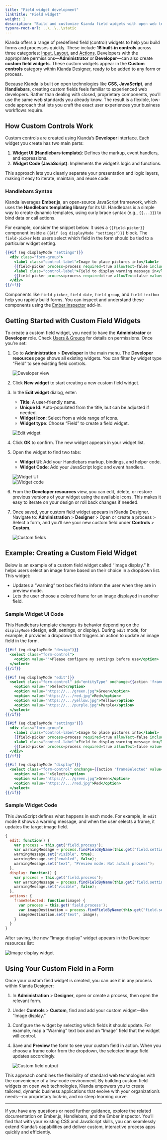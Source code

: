 ```yaml
---
title: "Field widget development"
linkTitle: "Field widget"
weight: 1
description: "Build and customize Kianda field widgets with open web tech: CSS, JS, Handlebars"
typora-root-url: ..\..\..\static
---
```


Kianda offers a range of predefined field (control) widgets to help you build forms and processes quickly. These include **16 built-in controls** across three categories: [Input](/platform/controls/input/), [Layout](/platform/controls/layout/), and [Actions](/platform/controls/actions/). Developers with the appropriate permissions—**Administrator** or **Developer**—can also create **custom field widgets**. These custom widgets appear in the **Custom controls** category within Kianda Designer, ready to be added to any form or process.

Because Kianda is built on open technologies like **CSS**, **JavaScript**, and **Handlebars**, creating custom fields feels familiar to experienced web developers. Rather than dealing with closed, proprietary components, you’ll use the same web standards you already know. The result is a flexible, low-code approach that lets you craft the exact user experiences your business workflows require.

## How Custom Controls Work

Custom controls are created using Kianda’s **Developer** interface. Each widget you create has two main parts:

1. **Widget UI (Handlebars template)**: Defines the markup, event handlers, and expressions.  
2. **Widget Code (JavaScript)**: Implements the widget’s logic and functions.

This approach lets you cleanly separate your presentation and logic layers, making it easy to iterate, maintain, and reuse code.

### Handlebars Syntax

Kianda leverages **Ember.js**, an open-source JavaScript framework, which uses the **Handlebars templating library** for its UI. Handlebars is a simple way to create dynamic templates, using curly brace syntax (e.g., `{{...}}`) to bind data or call actions.

For example, consider the snippet below. It uses a `{{field-picker}}` component inside a `{{#if (eq displayMode "settings")}}` block. The `field-picker` lets users select which field in the form should be tied to a particular widget setting.

```handlebars
{{#if (eq displayMode "settings")}}
  <div class="form-group">
    <label class="control-label">Image to place pictures into</label>
    {{field-picker process=process required=true allowText=false includes='["fields/field-image"]' value=field.settings.imageDestination}}
    <label class="control-label">Field to display warning message in</label>
    {{field-picker process=process required=true allowText=false value=field.settings.warningMessage}}
  </div>
{{/if}}
```

Components like `field-picker`, `field-date`, `field-group`, and `field-textbox` help you rapidly build forms. You can inspect and understand these components using the [Ember inspector](/low-code/using-the-ember-inspector/) add-in.

## Getting Started with Custom Field Widgets

To create a custom field widget, you need to have the **Administrator** or **Developer** role. Check [Users & Groups](/platform/administration/users/) for details on permissions. Once you’re set:

1. Go to **Administration** > **Developer** in the main menu. The **Developer resources** page shows all existing widgets. You can filter by widget type “Field” to see existing field controls.

   ![Developer view](/images/developer-view.jpg)

2. Click **New widget** to start creating a new custom field widget.

3. In the **Edit widget** dialog, enter:
   - **Title**: A user-friendly name.
   - **Unique Id**: Auto-populated from the title, but can be adjusted if needed.
   - **Widget Icon**: Select from a wide range of icons.
   - **Widget type**: Choose “Field” to create a field widget.

   ![Edit widget](/images/editwidget.gif)

4. Click **OK** to confirm. The new widget appears in your widget list.

5. Open the widget to find two tabs:
   - **Widget UI**: Add your Handlebars markup, bindings, and helper code.
   - **Widget Code**: Add your JavaScript logic and event handlers.

   ![Widget UI](/images/widgetfieldui.gif)  
   ![Widget code](/images/widgetcodefield.png)

6. From the **Developer resources** view, you can edit, delete, or restore previous versions of your widget using the available icons. This makes it easy to iterate on your design or roll back changes if needed.

7. Once saved, your custom field widget appears in Kianda Designer. Navigate to:
   **Administration** > **Designer** > Open or create a process > Select a form, and you’ll see your new custom field under **Controls** > **Custom**.

   ![Custom fields](/images/customcontrol.png)

## Example: Creating a Custom Field Widget

Below is an example of a custom field widget called “Image display.” It helps users select an image frame based on their choice in a dropdown list. This widget:

- Updates a “warning” text box field to inform the user when they are in preview mode.
- Lets the user choose a colored frame for an image displayed in another field.

### Sample Widget UI Code

This Handlebars template changes its behavior depending on the `displayMode` (design, edit, settings, or display). During `edit` mode, for example, it provides a dropdown that triggers an action to update an image field in the form.

```handlebars
{{#if (eq displayMode "design")}}
  <select class="form-control">
    <option value="">Please configure my settings before use</option>
  </select>
{{/if}}

{{#if (eq displayMode "edit")}}
  <select class="form-control" id="entityType" onchange={{action 'frameSelected' value="target.value"}}>
    <option value="">Select</option>
    <option value="https://.../green.jpg">Green</option>
    <option value="https://.../red.jpg">Red</option>
    <option value="https://.../yellow.jpg">Yellow</option>
    <option value="https://.../purple.jpg">Purple</option>
  </select>
{{/if}}

{{#if (eq displayMode "settings")}}
  <div class="form-group">
    <label class="control-label">Image to place pictures into</label>
    {{field-picker process=process required=true allowText=false includes='["fields/field-image"]' value=field.settings.imageDestination}}
    <label class="control-label">Field to display warning message in</label>
    {{field-picker process=process required=true allowText=false value=field.settings.warningMessage}}
  </div>
{{/if}}

{{#if (eq displayMode "display")}}
  <select class="form-control" onchange={{action 'frameSelected' value="target.value"}}>
    <option value="">Select</option>
    <option value="https://.../green.jpg">Green</option>
    <option value="https://.../red.jpg">Red</option>
  </select>
{{/if}}
```

### Sample Widget Code

This JavaScript defines what happens in each mode. For example, in `edit` mode it shows a warning message, and when the user selects a frame, it updates the target image field.

```javascript
{
  edit: function() {
    var process = this.get('field.process');
    var warningMessage = process.findFieldByName(this.get("field.settings.warningMessage.name"));
    warningMessage.set("visible", true);
    warningMessage.set("enabled", false);
    warningMessage.set("text", "Preview mode: Not actual process");
  },
  display: function() {
    var process = this.get('field.process');
    var warningMessage = process.findFieldByName(this.get("field.settings.warningMessage.name"));
    warningMessage.set("visible", false);
  },
  actions: {
    frameSelected: function(image) {
      var process = this.get('field.process');
      var imageDestination = process.findFieldByName(this.get("field.settings.imageDestination.name"));
      imageDestination.set("text", image);
    }
  }
}
```

After saving, the new “Image display” widget appears in the Developer resources list:

![Image display widget](/images/image-display-widget.jpg)

## Using Your Custom Field in a Form

Once your custom field widget is created, you can use it in any process within Kianda Designer:

1. In **Administration** > **Designer**, open or create a process, then open the relevant form.
2. Under **Controls** > **Custom**, find and add your custom widget—like “Image display.”
3. Configure the widget by selecting which fields it should update. For example, map a “Warning” text box and an “Image” field that the widget will control.
4. Save and **Preview** the form to see your custom field in action. When you choose a frame color from the dropdown, the selected image field updates accordingly.

   ![Custom field output](/images/custom-field-output.jpg)

This approach combines the flexibility of standard web technologies with the convenience of a low-code environment. By building custom field widgets on open web technologies, Kianda empowers you to create tailored, dynamic business applications that evolve with your organization’s needs—no proprietary lock-in, and no steep learning curve.

---

If you have any questions or need further guidance, explore the related documentation on Ember.js, Handlebars, and the Ember inspector. You’ll find that with your existing CSS and JavaScript skills, you can seamlessly extend Kianda’s capabilities and deliver custom, interactive process apps quickly and efficiently.
